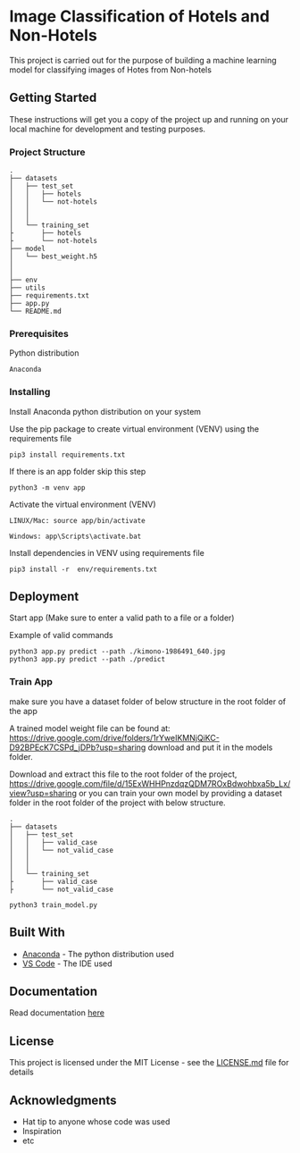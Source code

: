 # Image Classification of Hotels and Non-Hotels

This project is carried out for the purpose of building a machine learning model for classifying images of Hotes from Non-hotels

## Getting Started

These instructions will get you a copy of the project up and running on your local machine for development and testing purposes.

### Project Structure

```
.
├── datasets
│   ├── test_set
│   │   ├── hotels
│   │   └── not-hotels
│   │            
│   │             
│   └── training_set
├       ├── hotels
├       └── not-hotels
├── model
│   └── best_weight.h5
│   
│   
├── env
├── utils
├── requirements.txt
├── app.py
└── README.md
```

### Prerequisites

Python distribution

```
Anaconda
```

### Installing

Install Anaconda python distribution on your system

Use the pip package to create virtual environment (VENV) using the requirements file

```
pip3 install requirements.txt
```

If there is an app folder skip this step

```
python3 -m venv app
```

Activate the virtual environment (VENV)

```
LINUX/Mac: source app/bin/activate

Windows: app\Scripts\activate.bat
```

Install dependencies in VENV using requirements file

```
pip3 install -r  env/requirements.txt
``` 

## Deployment

Start app (Make sure to enter a valid path to a file or a folder)


Example of valid commands

```
python3 app.py predict --path ./kimono-1986491_640.jpg
python3 app.py predict --path ./predict
```

### Train App

make sure you have a dataset folder of below structure in the root folder of the app

A trained model weight file can be found at:
https://drive.google.com/drive/folders/1rYweIKMNjQiKC-D92BPEcK7CSPd_jDPb?usp=sharing
download and put it in the models folder.

Download and extract this file to the root folder of the project, https://drive.google.com/file/d/15ExWHHPnzdqzQDM7ROxBdwohbxa5b_Lx/view?usp=sharing
or you can train your own model by providing a dataset folder in the root folder of the project with  below structure.

```
.
├── datasets
│   ├── test_set
│   │   ├── valid_case
│   │   └── not_valid_case
│   │            
│   │             
│   └── training_set
├       ├── valid_case
├       └── not_valid_case
```

```
python3 train_model.py

```


## Built With

* [Anaconda](https://www.anaconda.com/distribution/) - The python distribution used
* [VS Code](https://code.visualstudio.com/) - The IDE used

## Documentation

Read documentation [here](https://docs.google.com/document/d/1rmpzDJTY0VO4IIhxTE0HqCEoa4yUMz3GCE-KlVNshTY/edit?usp=sharing)

## License

This project is licensed under the MIT License - see the [LICENSE.md](LICENSE.md) file for details

## Acknowledgments

* Hat tip to anyone whose code was used
* Inspiration
* etc
